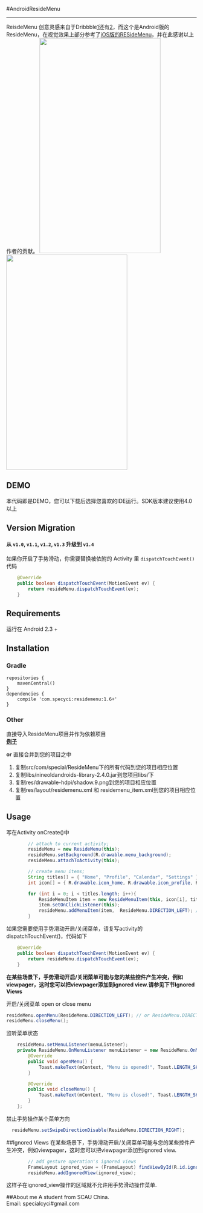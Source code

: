 #AndroidResideMenu

------

ReisdeMenu 创意灵感来自于Dribbble[1][1]还有[2][2]，而这个是Android版的ResideMenu，在视觉效果上部分参考了[iOS版的RESideMenu][3]，并在此感谢以上作者的贡献。
<img src="https://github.com/SpecialCyCi/AndroidResideMenu/raw/master/1.png" width="320" height="568" />
<img src="https://github.com/SpecialCyCi/AndroidResideMenu/raw/master/2.gif" width="320" height="568" />

## DEMO

本代码即是DEMO，您可以下载后选择您喜欢的IDE运行。SDK版本建议使用4.0以上

## Version Migration

#### 从 `v1.0`, `v1.1`, `v1.2`, `v1.3` 升级到 `v1.4`

如果你开启了手势滑动，你需要替换被依附的 Activity 里 `dispatchTouchEvent()` 代码

```java
    @Override
    public boolean dispatchTouchEvent(MotionEvent ev) {
        return resideMenu.dispatchTouchEvent(ev);
    }
```

## Requirements

运行在 Android 2.3 +

## Installation

### Gradle

```
repositories {
    mavenCentral()
}
dependencies {
    compile 'com.specyci:residemenu:1.6+'
}
```

### Other

 直接导入ResideMenu项目并作为依赖项目<br>
 **[例子][6]**

**or**
 直接合并到您的项目之中

 1. 复制src/com/special/ResideMenu下的所有代码到您的项目相应位置
 2. 复制libs/nineoldandroids-library-2.4.0.jar到您项目libs/下
 3. 复制res/drawable-hdpi/shadow.9.png到您的项目相应位置
 4. 复制res/layout/residemenu.xml 和 residemenu_item.xml到您的项目相应位置

## Usage
写在Activity onCreate()中
```java
        // attach to current activity;
        resideMenu = new ResideMenu(this);
        resideMenu.setBackground(R.drawable.menu_background);
        resideMenu.attachToActivity(this);

        // create menu items;
        String titles[] = { "Home", "Profile", "Calendar", "Settings" };
        int icon[] = { R.drawable.icon_home, R.drawable.icon_profile, R.drawable.icon_calendar, R.drawable.icon_settings };

        for (int i = 0; i < titles.length; i++){
            ResideMenuItem item = new ResideMenuItem(this, icon[i], titles[i]);
            item.setOnClickListener(this);
            resideMenu.addMenuItem(item,  ResideMenu.DIRECTION_LEFT); // or  ResideMenu.DIRECTION_RIGHT
        }
```
如果您需要使用手势滑动开启/关闭菜单，请复写activity的dispatchTouchEvent()，代码如下
```java
    @Override
    public boolean dispatchTouchEvent(MotionEvent ev) {
        return resideMenu.dispatchTouchEvent(ev);
    }
```
**在某些场景下，手势滑动开启/关闭菜单可能与您的某些控件产生冲突，例如viewpager，这时您可以把viewpager添加到ignored view.请参见下节Ignored Views**

开启/关闭菜单
open or close menu
```java
resideMenu.openMenu(ResideMenu.DIRECTION_LEFT); // or ResideMenu.DIRECTION_RIGHT
resideMenu.closeMenu();
```
监听菜单状态
```java
    resideMenu.setMenuListener(menuListener);
    private ResideMenu.OnMenuListener menuListener = new ResideMenu.OnMenuListener() {
        @Override
        public void openMenu() {
            Toast.makeText(mContext, "Menu is opened!", Toast.LENGTH_SHORT).show();
        }

        @Override
        public void closeMenu() {
            Toast.makeText(mContext, "Menu is closed!", Toast.LENGTH_SHORT).show();
        }
    };
```

禁止手势操作某个菜单方向
```java
  resideMenu.setSwipeDirectionDisable(ResideMenu.DIRECTION_RIGHT);
```


##Ignored Views
在某些场景下，手势滑动开启/关闭菜单可能与您的某些控件产生冲突，例如viewpager，这时您可以把viewpager添加到ignored view.
```java
        // add gesture operation's ignored views
        FrameLayout ignored_view = (FrameLayout) findViewById(R.id.ignored_view);
        resideMenu.addIgnoredView(ignored_view);
```
这样子在ignored_view操作的区域就不允许用手势滑动操作菜单.

##About me
A student from SCAU China.<br>
Email: specialcyci#gmail.com

[1]: http://dribbble.com/shots/1116265-Instasave-iPhone-App
[2]: http://dribbble.com/shots/1114754-Social-Feed-iOS7
[3]: https://github.com/romaonthego/RESideMenu
[4]: http://dribbble.com/shots/1116265-Instasave-iPhone-App
[5]: http://dribbble.com/shots/1114754-Social-Feed-iOS7
[6]: https://github.com/SpecialCyCi/AndroidResideMenu/blob/master/ResideMenuDemo/project.properties
